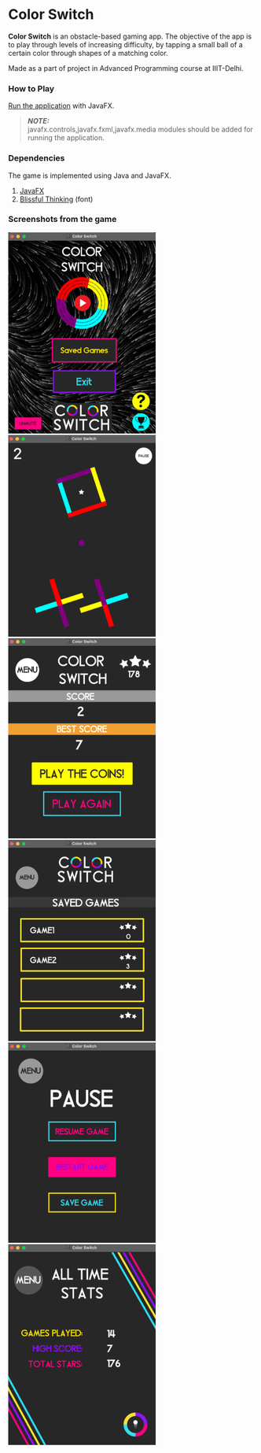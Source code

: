 # Color Switch

**Color Switch** is an obstacle-based gaming app. The objective of the app is to play through levels of increasing difficulty, by tapping a small ball of a certain color through shapes of a matching color.

Made as a part of project in Advanced Programming course at IIIT-Delhi.

### How to Play

[Run the application](https://openjfx.io/openjfx-docs/#install-javafx) with JavaFX. 
> ***_NOTE:_***  
javafx.controls,javafx.fxml,javafx.media modules should be added for running the application.

### Dependencies

The game is implemented using Java and JavaFX.

1. [JavaFX](https://gluonhq.com/products/javafx/)
2. [Blissful Thinking](https://www.1001freefonts.com/blissful-thinking.font) (font)

### Screenshots from the game

<img src="/Final_Screenshots/MainMenu.png" alt="Main Menu" width="300"/>

<img src="/Final_Screenshots/Game2.png" alt="GamePlay" width="300" />

<img src="/Final_Screenshots/GameEnd.png" alt="GameEnd Menu" width="300" />

<img src="/Final_Screenshots/SavedGamesMenu.png" alt="Saved Games Menu" width="300" />

<img src="/Final_Screenshots/PauseMenu.png" alt="Pause Menu" width="300" />

<img src="/Final_Screenshots/StatsScreen.png" alt="GameStats" width="300" />

